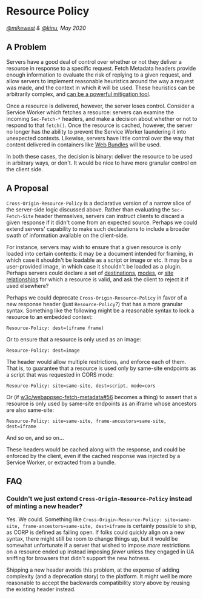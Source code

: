 # Resource Policy

_[@mikewest](https://github.com/mikewest) & [@kinu](https://github.com/kinu), May 2020_

## A Problem

Servers have a good deal of control over whether or not they deliver a resource in response to a specific request. Fetch Metadata headers provide enough information to evaluate the risk of replying to a given request, and allow servers to implement reasonable heuristics around the way a request was made, and the context in which it will be used. These heuristics can be arbitrarily complex, and [can be a powerful mitigation tool](https://secmetadata.appspot.com/).

Once a resource is delivered, however, the server loses control. Consider a Service Worker which fetches a resource: servers can examine the incoming `Sec-Fetch-*` headers, and make a decision about whether or not to respond to that `fetch()`. Once the resource is cached, however, the server no longer has the ability to prevent the Service Worker laundering it into unexpected contexts. Likewise, servers have little control over the way that content delivered in containers like [Web Bundles](https://web.dev/web-bundles/) will be used.

In both these cases, the decision is binary: deliver the resource to be used in arbitrary ways, or don't. It would be nice to have more granular control on the client side.

## A Proposal

`Cross-Origin-Resource-Policy` is a declarative version of a narrow slice of the server-side logic discussed above. Rather than evaluating the `Sec-Fetch-Site` header themselves, servers can instruct clients to discard a given response if it didn't come from an expected source. Perhaps we could extend servers' capability to make such declarations to include a broader swath of information available on the client-side.

For instance, servers may wish to ensure that a given resource is only loaded into certain contexts: it may be a document intended for framing, in which case it shouldn't be loadable as a script or image or etc. It may be a user-provided image, in which case it shouldn't be loaded as a plugin. Perhaps servers could declare a set of [destinations](https://www.w3.org/TR/fetch-metadata/#sec-fetch-dest-header), [modes](https://www.w3.org/TR/fetch-metadata/#sec-fetch-mode-header), or [site relationships](https://www.w3.org/TR/fetch-metadata/#sec-fetch-site-header) for which a resource is valid, and ask the client to reject it if used elsewhere?

Perhaps we could deprecate `Cross-Origin-Resource-Policy` in favor of a new response header (just `Resource-Policy`?) that has a more granular syntax. Something like the following might be a reasonable syntax to lock a resource to an embedded context:

```http
Resource-Policy: dest=(iframe frame)
```

Or to ensure that a resource is only used as an image:

```http
Resource-Policy: dest=image
```

The header would allow multiple restrictions, and enforce each of them. That is, to guarantee that a resource is used only by same-site endpoints as a script that was requested in CORS mode:

```http
Resource-Policy: site=same-site, dest=script, mode=cors
```

Or (if [w3c/webappsec-fetch-metadata#56](https://github.com/w3c/webappsec-fetch-metadata/issues/56) becomes a thing) to assert that a resource is only used by same-site endpoints as an iframe whose ancestors are also same-site:

```http
Resource-Policy: site=same-site, frame-ancestors=same-site, dest=iframe
```

And so on, and so on...

These headers would be cached along with the response, and could be enforced by the client, even if the cached response was injected by a Service Worker, or extracted from a bundle. 

## FAQ

### Couldn't we just extend `Cross-Origin-Resource-Policy` instead of minting a new header?

Yes. We could. Something like `Cross-Origin-Resource-Policy: site=same-site, frame-ancestors=same-site, dest=iframe` is certainly possible to ship, as CORP is defined as failing open. If folks could quickly align on a new syntax, there might still be room to change things up, but it would be somewhat unfortunate if a server that wished to impose _more_ restrictions on a resource ended up instead imposing _fewer_ unless they engaged in UA sniffing for browsers that didn't support the new hotness.

Shipping a new header avoids this problem, at the expense of adding complexity (and a deprecation story) to the platform. It might well be more reasonable to accept the backwards compatibility story above by reusing the existing header instead.
